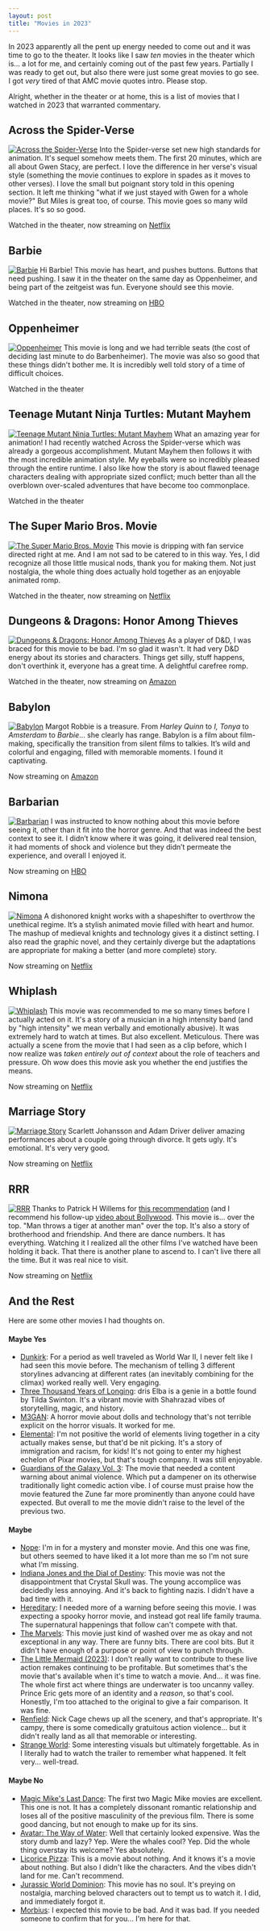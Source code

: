 ```yaml
---
layout: post
title: "Movies in 2023"
---
```

In 2023 apparently all the pent up energy needed to come out and it was time to go to the theater. It looks like I saw _ten_ movies in the theater which is... a lot for me, and certainly coming out of the past few years. Partially I was ready to get out, but also there were just some great movies to go see. I got _very_ tired of that AMC movie quotes intro. Please stop.

Alright, whether in the theater or at home, this is a list of movies that I watched in 2023 that warranted commentary. 

## Across the Spider-Verse
[![Across the Spider-Verse](/media/posts/across-the-spider-verse.jpg)](https://www.imdb.com/title/tt11358390/)
Into the Spider-verse set new high standards for animation. It's sequel somehow meets them. The first 20 minutes, which are all about Gwen Stacy, are perfect. I love the difference in her verse's visual style (something the movie continues to explore in spades as it moves to other verses). I love the small but poignant story told in this opening section. It left me thinking "what if we just stayed with Gwen for a whole movie?" But Miles is great too, of course. This movie goes so many wild places. It's so so good.

<p class="playLine"><span class='playIcon netflix'></span>Watched in the theater, now streaming on <a href="https://www.netflix.com/title/81594921">Netflix</a></p>


## Barbie
[![Barbie](/media/posts/barbie.webp)](https://www.imdb.com/title/tt1517268/)
Hi Barbie! This movie has heart, and pushes buttons. Buttons that need pushing. I saw it in the theater on the same day as Oppenheimer, and being part of the zeitgeist was fun. Everyone should see this movie.

<p class="playLine"><span class='playIcon hbo'></span>Watched in the theater, now streaming on <a href="https://play.max.com/movie/80bc4915-c826-499f-9961-b422b17559b6">HBO</a></p>


## Oppenheimer
[![Oppenheimer](/media/posts/oppenheimer.jpg)](https://www.imdb.com/title/tt15398776/)
This movie is long and we had terrible seats (the cost of deciding last minute to do Barbenheimer). The movie was also so good that these things didn't bother me. It is incredibly well told story of a time of difficult choices.

<p class="playLine">Watched in the theater</p>


## Teenage Mutant Ninja Turtles: Mutant Mayhem
[![Teenage Mutant Ninja Turtles: Mutant Mayhem](/media/posts/mutant-mayhem.webp)](https://www.imdb.com/title/tt8589698/)
What an amazing year for animation! I had recently watched Across the Spider-verse which was already a gorgeous accomplishment. Mutant Mayhem then follows it with the most incredible animation style. My eyeballs were so incredibly pleased through the entire runtime. I also like how the story is about flawed teenage characters dealing with appropriate sized conflict; much better than all the overblown over-scaled adventures that have become too commonplace.

<p class="playLine">Watched in the theater</p>


## The Super Mario Bros. Movie
[![The Super Mario Bros. Movie](/media/posts/super-mario-bros-movie.jpg)](https://www.imdb.com/title/tt6718170/)
This movie is dripping with fan service directed right at me. And I am not sad to be catered to in this way. Yes, I did recognize all those little musical nods, thank you for making them. Not just nostalgia, the whole thing does actually hold together as an enjoyable animated romp.

<p class="playLine"><span class='playIcon netflix'></span>Watched in the theater, now streaming on <a href="https://www.netflix.com/title/81640914">Netflix</a></p>


## Dungeons & Dragons: Honor Among Thieves
[![Dungeons & Dragons: Honor Among Thieves](/media/posts/honor-among-thieves.jpg)](https://www.imdb.com/title/tt2906216/)
As a player of D&D, I was braced for this movie to be bad. I'm so glad it wasn't. It had very D&D energy about its stories and characters. Things get silly, stuff happens, don't overthink it, everyone has a great time. A delightful carefree romp.

<p class="playLine"><span class='playIcon amazon'></span>Watched in the theater, now streaming on <a href="https://www.amazon.com/Dungeons-Dragons-Honor-Among-Thieves/dp/B0B693RJHX/">Amazon</a></p>


## Babylon
[![Babylon](/media/posts/babylon.jpeg)](https://www.imdb.com/title/tt10640346/)
Margot Robbie is a treasure. From _Harley Quinn_ to _I, Tonya_ to _Amsterdam_ to _Barbie_... she clearly has range. Babylon is a film about film-making, specifically the transition from silent films to talkies. It’s wild and colorful and engaging, filled with memorable moments. I found it captivating.

<p class="playLine"><span class='playIcon amazon'></span>Now streaming on <a href="https://www.amazon.com/Babylon-Brad-Pitt/dp/B0B679Q97L">Amazon</a></p>


## Barbarian 
[![Barbarian](/media/posts/barbarian.jpg)](https://www.imdb.com/title/tt15791034/)
I was instructed to know nothing about this movie before seeing it, other than it fit into the horror genre. And that was indeed the best context to see it. I didn’t know where it was going, it delivered real tension, it had moments of shock and violence but they didn’t permeate the experience, and overall I enjoyed it.

<p class="playLine"><span class='playIcon hbo'></span>Now streaming on <a href="https://www.hbo.com/movies/barbarian">HBO</a></p>


## Nimona
[![Nimona](/media/posts/nimona.jpg)](https://www.imdb.com/title/tt19500164/)
A dishonored knight works with a shapeshifter to overthrow the unethical regime. It’s a stylish animated movie filled with heart and humor. The mashup of medieval knights and technology gives it a distinct setting. I also read the graphic novel, and they certainly diverge but the adaptations are appropriate for making a better (and more complete) story. 

<p class="playLine"><span class='playIcon netflix'></span>Now streaming on <a href="https://www.netflix.com/title/81444554">Netflix</a></p>


## Whiplash
[![Whiplash](/media/posts/whiplash.webp)](https://www.imdb.com/title/tt2582802/)
This movie was recommended to me so many times before I actually acted on it. It's a story of a musician in a high intensity band (and by "high intensity" we mean verbally and emotionally abusive). It was extremely hard to watch at times. But also excellent. Meticulous. There was actually a scene from the movie that I had seen as a clip before, which I now realize was _taken entirely out of context_ about the role of teachers and pressure. Oh wow does this movie ask you whether the end justifies the means.

<p class="playLine"><span class='playIcon netflix'></span>Now streaming on <a href="https://www.netflix.com/title/70299275">Netflix</a></p>


## Marriage Story
[![Marriage Story](/media/posts/marriage-story.jpg)](https://www.imdb.com/title/tt7653254/)
Scarlett Johansson and Adam Driver deliver amazing performances about a couple going through divorce. It gets ugly. It's emotional. It's very very good.

<p class="playLine"><span class='playIcon netflix'></span>Now streaming on <a href="https://www.netflix.com/title/80223779">Netflix</a></p>


## RRR
[![RRR](/media/posts/rrr.webp)](https://www.imdb.com/title/tt8178634/)
Thanks to Patrick H Willems for [this recommendation](https://www.youtube.com/watch?v=dPU2D5Ftjbw) (and I recommend his follow-up [video about Bollywood](https://www.youtube.com/watch?v=BSRddWXSAA4). This movie is... over the top. "Man throws a tiger at another man" over the top. It's also a story of brotherhood and friendship. And there are dance numbers. It has everything. Watching it I realized all the other films I've watched have been holding it back. That there is another plane to ascend to. I can't live there all the time. But it was real nice to visit.

<p class="playLine"><span class='playIcon netflix'></span>Now streaming on <a href="https://www.netflix.com/title/81476453">Netflix</a></p>

## And the Rest

Here are some other movies I had thoughts on.

#### Maybe Yes

- [Dunkirk](https://www.imdb.com/title/tt5013056/): For a period as well traveled as World War II, I never felt like I had seen this movie before. The mechanism of telling 3 different storylines advancing at different rates (an inevitably combining for the climax) worked really well. Very engaging.
- [Three Thousand Years of Longing](https://www.imdb.com/title/tt9198364/): dris Elba is a genie in a bottle found by Tilda Swinton. It's a vibrant movie with Shahrazad vibes of storytelling, magic, and history.
- [M3GAN](https://www.imdb.com/title/tt8760708/): A horror movie about dolls and technology that's not terrible explicit on the horror visuals. It worked for me.
- [Elemental](https://www.imdb.com/title/tt15789038/): I'm not positive the world of elements living together in a city actually makes sense, but that'd be nit picking. It's a story of immigration and racism, for kids! It's not going to enter my highest echelon of Pixar movies, but that's tough company. It was still enjoyable.
- [Guardians of the Galaxy Vol. 3](https://www.imdb.com/title/tt6791350/): The movie that needed a content warning about animal violence. Which put a dampener on its otherwise traditionally light comedic action vibe. I of course must praise how the movie featured the Zune far more prominently than anyone could have expected. But overall to me the movie didn't raise to the level of the previous two.

#### Maybe

- [Nope](https://www.imdb.com/title/tt10954984/): I'm in for a mystery and monster movie. And this one was fine, but others seemed to have liked it a lot more than me so I'm not sure what I'm missing.
- [Indiana Jones and the Dial of Destiny](https://www.imdb.com/title/tt1462764/): This movie was not the disappointment that Crystal Skull was. The young accomplice was decidedly less annoying. And it's back to fighting nazis. I didn't have a bad time with it.
- [Hereditary](https://www.imdb.com/title/tt7784604/): I needed more of a warning before seeing this movie. I was expecting a spooky horror movie, and instead got real life family trauma. The supernatural happenings that follow can't compete with that.
- [The Marvels](https://www.imdb.com/title/tt10676048/): This movie just kind of washed over me as okay and not exceptional in any way. There are funny bits. There are cool bits. But it didn't have enough of a purpose or point of view to punch through.
- [The Little Mermaid (2023)](https://www.imdb.com/title/tt5971474/): I don't really want to contribute to these live action remakes continuing to be profitable. But sometimes that's the movie that's available when it's time to watch a movie. And... it was fine. The whole first act where things are underwater is too uncanny valley. Prince Eric gets more of an identity and a _reason_, so that's cool. Honestly, I'm too attached to the original to give a fair comparison. It was fine.
- [Renfield](https://www.imdb.com/title/tt11358390/): Nick Cage chews up all the scenery, and that's appropriate. It's campy, there is some comedically gratuitous action violence... but it didn't really land as all that memorable or interesting.
- [Strange World](https://www.imdb.com/title/tt10298840/): Some interesting visuals but ultimately forgettable. As in I literally had to watch the trailer to remember what happened. It felt very... well-tread.

#### Maybe No

- [Magic Mike's Last Dance](https://www.imdb.com/title/tt16280138/): The first two Magic Mike movies are excellent. This one is not. It has a completely dissonant romantic relationship and loses all of the positive masculinity of the previous film. There is some good dancing, but not enough to make up for its sins.
- [Avatar: The Way of Water](https://www.imdb.com/title/tt1630029/): Well that certainly looked expensive. Was the story dumb and lazy? Yep. Were the whales cool? Yep. Did the whole thing overstay its welcome? Yes absolutely.
- [Licorice Pizza](https://www.imdb.com/title/tt11271038/): This is a movie about nothing. And it knows it's a movie about nothing. But also I didn't like the characters. And the vibes didn't land for me. Can't recommend.
- [Jurassic World Dominion](https://www.imdb.com/title/tt8041270/): This movie has no soul. It's preying on nostalgia, marching beloved characters out to tempt us to watch it. I did, and immediately forgot it.
- [Morbius](https://www.imdb.com/title/tt5108870/): I expected this movie to be bad. And it was bad. If you needed someone to confirm that for you... I'm here for that.